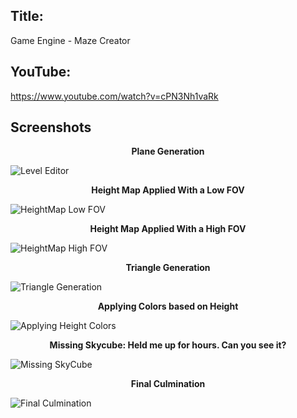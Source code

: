 ## Title:
 
Game Engine - Maze Creator

## YouTube:
 
https://www.youtube.com/watch?v=cPN3Nh1vaRk

## Screenshots

<p align="center">
<b>Plane Generation</b>
</p>

![Level Editor](./part1/media/Screenshots/Plane_Generation.png)

<p align="center">
<b>Height Map Applied With a Low FOV</b>
</p>

![HeightMap Low FOV](./part1/media/Screenshots/Low%20Field%20of%20View.png)

<p align="center">
<b>Height Map Applied With a High FOV</b>
</p>

![HeightMap High FOV](./part1/media/Screenshots/HeightMap%20Application.png)

<p align="center">
<b>Triangle Generation</b>
</p>

![Triangle Generation](./part1/media/Screenshots/Triangle%20Generation.png)

<p align="center">
<b>Applying Colors based on Height</b>
</p>

![Applying Height Colors](./part1/media/Screenshots/Applying%20Colors%20Based%20on%20Height.png)

<p align="center">
<b>Missing Skycube: Held me up for hours. Can you see it?</b>
</p>

![Missing SkyCube](./part1/media/Screenshots/Missing%20SkyCube.png)

<p align="center">
<b>Final Culmination</b>
</p>

![Final Culmination](./part1/media/Screenshots/Final%20Culmination.png)
